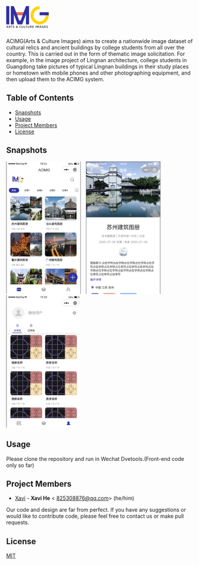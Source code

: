 # <img src='https://github.com/HeXavi8/ACIMG/blob/main/images/logo.png' height='60'/>

ACIMG(Arts & Culture Images) aims to create a nationwide image dataset of cultural relics and ancient buildings by college students from all over the country. This is carried out in the form of thematic image solicitation. For example, in the image project of Lingnan architecture, college students in Guangdong take pictures of typical Lingnan buildings in their study places or hometown with mobile phones and other photographing equipment, and then upload them to the ACIMG system.

## Table of Contents
* [Snapshots](#Snapshots)
* [Usage](#Usage)
* [Project Members](#Project_Members)
* [License](#License)

## Snapshots <a name="Snapshots"></a>

<img src='https://github.com/HeXavi8/ACIMG/blob/main/images/altas.png' width='200'/>&emsp;<img src='https://github.com/HeXavi8/ACIMG/blob/main/images/details.png' width='200'/>&emsp;<img src='https://github.com/HeXavi8/ACIMG/blob/main/images/my.png' width='200'/>

## Usage <a name="Usage"></a>

Please clone the repository and run in Wechat Dvetools.(Front-end code only so far)

## Project Members <a name="Project_Members"></a>
- [Xavi](https://github.com/HeXavi8) - **Xavi He** &lt; 825308876@qq.com&gt; (he/him)

Our code and design are far from perfect. If you have any suggestions or would like to contribute code, please feel free to contact us or make pull requests. </br>

## License <a name="License"></a>
[MIT](https://github.com/HeXavi8/ACIMG/blob/main/LICENSE)

